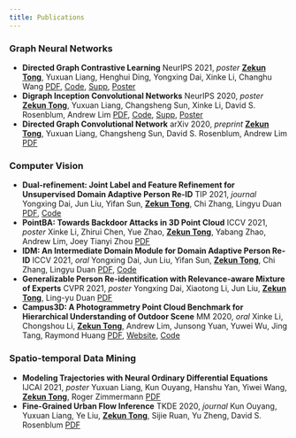 ```yaml
---
title: Publications
---
```

### Graph Neural Networks
- **Directed Graph Contrastive Learning**
    NeurIPS 2021, *poster*
    <u>**Zekun Tong**</u>, Yuxuan Liang, Henghui Ding, Yongxing Dai, Xinke Li, Changhu Wang 
    [PDF](/attaches/digcl_nips.pdf), [Code](https://github.com/flyingtango/DiGCL), [Supp](/attaches/digcl_supp.pdf), [Poster](/attaches/digcl_poster.pdf)
- **Digraph Inception Convolutional Networks**
    NeurIPS 2020, *poster*
    <u>**Zekun Tong**</u>, Yuxuan Liang, Changsheng Sun, Xinke Li, David S. Rosenblum, Andrew Lim
    [PDF](/attaches/digcn_nips.pdf), [Code](https://github.com/flyingtango/DiGCN), [Supp](/attaches/digcn_supp.pdf), [Poster](/attaches/digcn_poster.pdf)
- **Directed Graph Convolutional Network**
    arXiv 2020, *preprint*
    <u>**Zekun Tong**</u>, Yuxuan Liang, Changsheng Sun, David S. Rosenblum, Andrew Lim
    [PDF](https://arxiv.org/pdf/2004.13970.pdf)

### Computer Vision
- **Dual-refinement: Joint Label and Feature Refinement for Unsupervised Domain Adaptive Person Re-ID**
    TIP 2021, *journal*
    Yongxing Dai, Jun Liu, Yifan Sun, <u>**Zekun Tong**</u>, Chi Zhang, Lingyu Duan
    [PDF](https://arxiv.org/pdf/2012.13689.pdf), [Code](https://github.com/SikaStar/Dual-Refinement)
- **PointBA: Towards Backdoor Attacks in 3D Point Cloud**
    ICCV 2021, *poster*
    Xinke Li, Zhirui Chen, Yue Zhao, <u>**Zekun Tong**</u>, Yabang Zhao, Andrew Lim, Joey Tianyi Zhou
    [PDF](https://arxiv.org/pdf/2103.16074.pdf)
- **IDM: An Intermediate Domain Module for Domain Adaptive Person Re-ID**
    ICCV 2021, *oral*
    Yongxing Dai, Jun Liu, Yifan Sun, <u>**Zekun Tong**</u>, Chi Zhang, Lingyu Duan
    [PDF](https://arxiv.org/pdf/2108.02413.pdf), [Code](https://github.com/SikaStar/IDM)
- **Generalizable Person Re-identification with Relevance-aware Mixture of Experts**
    CVPR 2021, *poster*
    Yongxing Dai, Xiaotong Li, Jun Liu, <u>**Zekun Tong**</u>, Ling-yu Duan
    [PDF](https://arxiv.org/pdf/2105.09156.pdf)
- **Campus3D: A Photogrammetry Point Cloud Benchmark for Hierarchical Understanding of Outdoor Scene**
    MM 2020, *oral*
    Xinke Li, Chongshou Li, <u>**Zekun Tong**</u>, Andrew Lim, Junsong Yuan, Yuwei Wu, Jing Tang, Raymond Huang
    [PDF](/attaches/CampusNet_MM20.pdf), [Website](https://3d.nus.app), [Code](https://github.com/shinke-li/Campus3D)

### Spatio-temporal Data Mining
- **Modeling Trajectories with Neural Ordinary Differential Equations**
    IJCAI 2021, *poster*
    Yuxuan Liang, Kun Ouyang, Hanshu Yan, Yiwei Wang, <u>**Zekun Tong**</u>, Roger Zimmermann
    [PDF](https://www.ijcai.org/proceedings/2021/0207.pdf)
- **Fine-Grained Urban Flow Inference**
    TKDE 2020, *journal*
    Kun Ouyang, Yuxuan Liang, Ye Liu, <u>**Zekun Tong**</u>, Sijie Ruan, Yu Zheng, David S. Rosenblum
    [PDF](/attaches/TKDE_2020.pdf)
